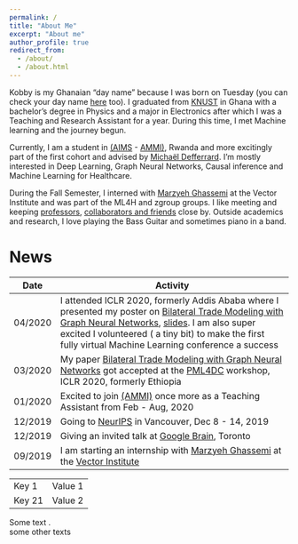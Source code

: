 ```yaml
---
permalink: /
title: "About Me"
excerpt: "About me"
author_profile: true
redirect_from: 
  - /about/
  - /about.html
---
```


Kobby is my Ghanaian “day name” because I was born on Tuesday (you can check your day name [here](https://en.wikipedia.org/wiki/Ghanaian_name) too). 
I graduated from [KNUST](https://www.knust.edu.gh) in Ghana with a bachelor’s degree in Physics and a major in Electronics after which I was a Teaching and Research Assistant for a year. During this time, I met Machine learning and the journey begun.

Currently, I am a student in [(AIMS](https://www.nexteinstein.org/) - [AMMI)](https://aimsammi.org/), Rwanda and more excitingly part of the first cohort and advised by [Michaël Defferrard](https://deff.ch/). 
I’m mostly interested in Deep Learning, Graph Neural Networks, Causal inference and Machine Learning for Healthcare.

During the Fall Semester, I interned with [Marzyeh Ghassemi](http://www.marzyehghassemi.com/) at the Vector Institute and was part of the ML4H and zgroup groups.
I like meeting and keeping [professors](https://www.flickr.com/photos/186506832@N03/albums/72157712707975707), [collaborators and friends](https://www.flickr.com/photos/186506832@N03/albums/72157712708189451) close by. 
Outside academics and research, I love playing the Bass Guitar and sometimes piano in a band. 

# News 
|Date| Activity |
|---|---|
|04/2020 | I attended ICLR 2020, formerly Addis Ababa where I presented my poster on [Bilateral Trade Modeling with Graph Neural Networks](http://panford.github.io/files/iclr_sub_bgraph_paper.pdf), [slides](http://panford.github.io/files/BitGraph_presentation_iclr.pdf). I am also super excited I volunteered ( a tiny bit) to make the first fully virtual Machine Learning conference a success|
|03/2020  | My paper [Bilateral Trade Modeling with Graph Neural Networks](http://panford.github.io/files/iclr_sub_bgraph_paper.pdf) got accepted at the [PML4DC](https://pml4dc.github.io/iclr2020/) workshop, ICLR 2020, formerly Ethiopia |
|01/2020  | Excited to join [(AMMI)](https://aimsammi.org/) once more as a Teaching Assistant from Feb - Aug, 2020 <br>
|12/2019 | Going to [NeurIPS](https://nips.cc/) in Vancouver, Dec 8 - 14, 2019 |
|12/2019  | Giving an invited talk at [Google Brain](https://ai.google/), Toronto|
|09/2019 | I am starting an internship with [Marzyeh Ghassemi](http://www.marzyehghassemi.com/) at the [Vector Institute](https://vectorinstitute.ai/)|


<table>
<tr>
    <td>Key 1</td>
    <td>Value 1</td>
</tr>
<tr>
    <td>Key 21</td>
    <td>Value 2</td>
</tr>
</table>

<div class="row">
  <div class="col-md-8" markdown="1">
  Some text .
  </div>
  <div class="col-md-4" markdown="1">
  <!-- ![Alt Text](../img/folder/blah.jpg) -->
  some other texts
  </div>
</div>

